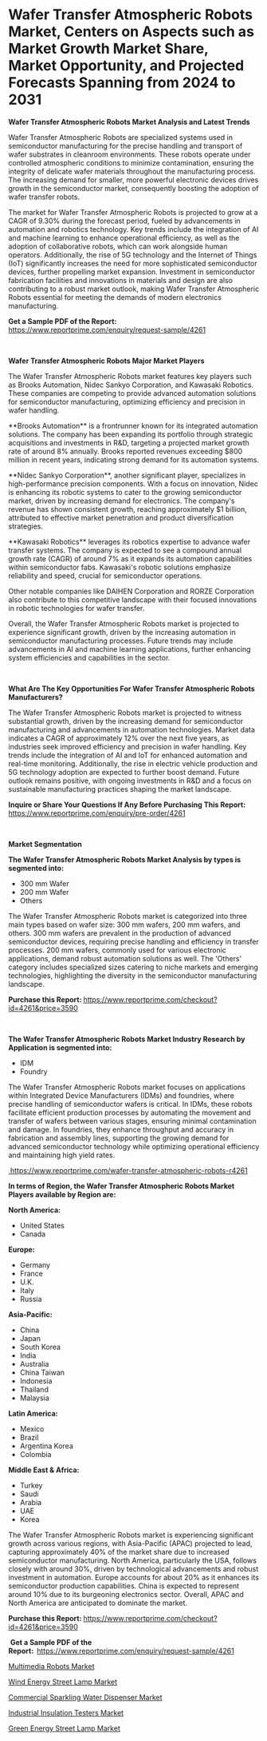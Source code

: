 <p><h1>Wafer Transfer Atmospheric Robots Market, Centers on Aspects such as Market Growth Market Share, Market Opportunity, and Projected Forecasts Spanning from 2024 to 2031</h1></p><p><strong>Wafer Transfer Atmospheric Robots Market Analysis and Latest Trends</strong></p>
<p><p>Wafer Transfer Atmospheric Robots are specialized systems used in semiconductor manufacturing for the precise handling and transport of wafer substrates in cleanroom environments. These robots operate under controlled atmospheric conditions to minimize contamination, ensuring the integrity of delicate wafer materials throughout the manufacturing process. The increasing demand for smaller, more powerful electronic devices drives growth in the semiconductor market, consequently boosting the adoption of wafer transfer robots.</p><p>The market for Wafer Transfer Atmospheric Robots is projected to grow at a CAGR of 9.30% during the forecast period, fueled by advancements in automation and robotics technology. Key trends include the integration of AI and machine learning to enhance operational efficiency, as well as the adoption of collaborative robots, which can work alongside human operators. Additionally, the rise of 5G technology and the Internet of Things (IoT) significantly increases the need for more sophisticated semiconductor devices, further propelling market expansion. Investment in semiconductor fabrication facilities and innovations in materials and design are also contributing to a robust market outlook, making Wafer Transfer Atmospheric Robots essential for meeting the demands of modern electronics manufacturing.</p></p>
<p><strong>Get a Sample PDF of the Report:&nbsp;</strong> <a href="https://www.reportprime.com/enquiry/request-sample/4261">https://www.reportprime.com/enquiry/request-sample/4261</a></p>
<p>&nbsp;</p>
<p><strong>Wafer Transfer Atmospheric Robots Major Market Players</strong></p>
<p><p>The Wafer Transfer Atmospheric Robots market features key players such as Brooks Automation, Nidec Sankyo Corporation, and Kawasaki Robotics. These companies are competing to provide advanced automation solutions for semiconductor manufacturing, optimizing efficiency and precision in wafer handling.</p><p>**Brooks Automation** is a frontrunner known for its integrated automation solutions. The company has been expanding its portfolio through strategic acquisitions and investments in R&D, targeting a projected market growth rate of around 8% annually. Brooks reported revenues exceeding $800 million in recent years, indicating strong demand for its automation systems.</p><p>**Nidec Sankyo Corporation**, another significant player, specializes in high-performance precision components. With a focus on innovation, Nidec is enhancing its robotic systems to cater to the growing semiconductor market, driven by increasing demand for electronics. The company's revenue has shown consistent growth, reaching approximately $1 billion, attributed to effective market penetration and product diversification strategies.</p><p>**Kawasaki Robotics** leverages its robotics expertise to advance wafer transfer systems. The company is expected to see a compound annual growth rate (CAGR) of around 7% as it expands its automation capabilities within semiconductor fabs. Kawasaki's robotic solutions emphasize reliability and speed, crucial for semiconductor operations.</p><p>Other notable companies like DAIHEN Corporation and RORZE Corporation also contribute to this competitive landscape with their focused innovations in robotic technologies for wafer transfer. </p><p>Overall, the Wafer Transfer Atmospheric Robots market is projected to experience significant growth, driven by the increasing automation in semiconductor manufacturing processes. Future trends may include advancements in AI and machine learning applications, further enhancing system efficiencies and capabilities in the sector.</p></p>
<p>&nbsp;</p>
<p><strong>What Are The Key Opportunities For Wafer Transfer Atmospheric Robots Manufacturers?</strong></p>
<p><p>The Wafer Transfer Atmospheric Robots market is projected to witness substantial growth, driven by the increasing demand for semiconductor manufacturing and advancements in automation technologies. Market data indicates a CAGR of approximately 12% over the next five years, as industries seek improved efficiency and precision in wafer handling. Key trends include the integration of AI and IoT for enhanced automation and real-time monitoring. Additionally, the rise in electric vehicle production and 5G technology adoption are expected to further boost demand. Future outlook remains positive, with ongoing investments in R&D and a focus on sustainable manufacturing practices shaping the market landscape.</p></p>
<p><strong>Inquire or Share Your Questions If Any Before Purchasing This Report:</strong> <a href="https://www.reportprime.com/enquiry/pre-order/4261">https://www.reportprime.com/enquiry/pre-order/4261</a></p>
<p>&nbsp;</p>
<p><strong>Market Segmentation</strong></p>
<p><strong>The Wafer Transfer Atmospheric Robots Market Analysis by types is segmented into:</strong></p>
<p><ul><li>300 mm Wafer</li><li>200 mm Wafer</li><li>Others</li></ul></p>
<p><p>The Wafer Transfer Atmospheric Robots market is categorized into three main types based on wafer size: 300 mm wafers, 200 mm wafers, and others. 300 mm wafers are prevalent in the production of advanced semiconductor devices, requiring precise handling and efficiency in transfer processes. 200 mm wafers, commonly used for various electronic applications, demand robust automation solutions as well. The 'Others' category includes specialized sizes catering to niche markets and emerging technologies, highlighting the diversity in the semiconductor manufacturing landscape.</p></p>
<p><strong>Purchase this Report:&nbsp;</strong><a href="https://www.reportprime.com/checkout?id=4261&price=3590">https://www.reportprime.com/checkout?id=4261&price=3590</a></p>
<p>&nbsp;</p>
<p><strong>The Wafer Transfer Atmospheric Robots Market Industry Research by Application is segmented into:</strong></p>
<p><ul><li>IDM</li><li>Foundry</li></ul></p>
<p><p>The Wafer Transfer Atmospheric Robots market focuses on applications within Integrated Device Manufacturers (IDMs) and foundries, where precise handling of semiconductor wafers is critical. In IDMs, these robots facilitate efficient production processes by automating the movement and transfer of wafers between various stages, ensuring minimal contamination and damage. In foundries, they enhance throughput and accuracy in fabrication and assembly lines, supporting the growing demand for advanced semiconductor technology while optimizing operational efficiency and maintaining high yield rates.</p></p>
<p><a href="https://www.reportprime.com/wafer-transfer-atmospheric-robots-r4261">&nbsp;https://www.reportprime.com/wafer-transfer-atmospheric-robots-r4261</a></p>
<p><strong>In terms of Region, the Wafer Transfer Atmospheric Robots Market Players available by Region are:</strong></p>
<p>
    <p> <strong> North America: </strong>
        <ul>
            <li>United States</li>
            <li>Canada</li>
        </ul>
        </p> 
    <p> <strong> Europe: </strong>
        <ul>
            <li>Germany</li>
            <li>France</li>
            <li>U.K.</li>
            <li>Italy</li>
            <li>Russia</li>
        </ul>
        </p> 
    <p> <strong> Asia-Pacific: </strong>
        <ul>
            <li>China</li>
            <li>Japan</li>
            <li>South Korea</li>
            <li>India</li>
            <li>Australia</li>
            <li>China Taiwan</li>
            <li>Indonesia</li>
            <li>Thailand</li>
            <li>Malaysia</li>
        </ul>
        </p> 
    <p> <strong> Latin America: </strong>
        <ul>
            <li>Mexico</li>
            <li>Brazil</li>
            <li>Argentina Korea</li>
            <li>Colombia</li>
        </ul>
        </p> 
    <p> <strong> Middle East & Africa: </strong>
        <ul>
            <li>Turkey</li>
            <li>Saudi</li>
            <li>Arabia</li>
            <li>UAE</li>
            <li>Korea</li>
        </ul>
    </p>
    </p>
<p><p>The Wafer Transfer Atmospheric Robots market is experiencing significant growth across various regions, with Asia-Pacific (APAC) projected to lead, capturing approximately 40% of the market share due to increased semiconductor manufacturing. North America, particularly the USA, follows closely with around 30%, driven by technological advancements and robust investment in automation. Europe accounts for about 20% as it enhances its semiconductor production capabilities. China is expected to represent around 10% due to its burgeoning electronics sector. Overall, APAC and North America are anticipated to dominate the market.</p></p>
<p><strong>Purchase this Report: </strong><a href="https://www.reportprime.com/checkout?id=4261&price=3590">https://www.reportprime.com/checkout?id=4261&price=3590</a></p>
<p>&nbsp;<strong>Get a Sample PDF of the Report:&nbsp;&nbsp;</strong><a href="https://www.reportprime.com/enquiry/request-sample/4261">https://www.reportprime.com/enquiry/request-sample/4261</a></p>
<p><strong></strong></p>
<p><p><a href="https://www.linkedin.com/pulse/strategic-market-insights-navigating-global-multimedia-wkkge?trackingId=WNTcqsIESyqhFD%2BgVoKBQA%3D%3D">Multimedia Robots Market</a></p><p><a href="https://issuu.com/reportprime-2/docs/wind-energy-street-lamp-market-size_2d17f83408bcf7">Wind Energy Street Lamp Market</a></p><p><a href="https://www.linkedin.com/pulse/commercial-sparkling-water-dispenser-market-forecasts-trends-impact-gg40e?trackingId=f8iWCOXzQDaUpcag05N8kA%3D%3D">Commercial Sparkling Water Dispenser Market</a></p><p><a href="https://www.linkedin.com/pulse/industrial-insulation-testers-market-trends-regional-insights-qkk1e?trackingId=MUwc%2FbERSvCvA%2BDOojgt%2Fw%3D%3D">Industrial Insulation Testers Market</a></p><p><a href="https://issuu.com/reportprime-2/docs/green-energy-street-lamp-market-siz_abe8d80c0c0072">Green Energy Street Lamp Market</a></p></p>